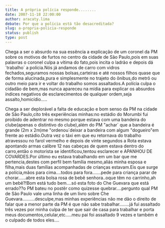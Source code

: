 ```yaml
---
title: A própria polícia responde........
date: 2007-11-18 22:00:00
author: aracaty.lima
debate: Por que a polícia está tão desacreditada?
slug: a-propria-policia-responde
status: publish 
type: post
---
```


Chega a ser o absurdo na sua essência a explicação de um coronel da PM sobre os motivos de furtos no centro da cidade de São Paulo,pois em suas palavras o coronel culpa a vítima do fato,pois incita o ladrão e depois dá ´trabalho´ a polícia.Nós já andamos de carro com vidros fechados,seguramos nossas bolsas,carteiras e até nossos filhos quase que de forma alucinada,pura e simplesmente no trajeto do ônibus,do metrô ou outro meio para ir e voltar do trabalho somos assaltados.A polícia culpa o cidadão de bem,mas nunca apareceu na mídia para explicar os absurdos índices negativos de esclarecimentos de qualquer ordem,seja assalto,homicídio.....  

Chega a ser deplorável a falta de educação e bom senso da PM na cidade de São Paulo,cito três experiências minhas:no estádio do Morumbi fui proibido de adentrar no mesmo porque estava com uma bandeira do clube(apenas o distintivo do clube),além do PM "achar´ que a bandeira é grande (2m x 2m)me "ordenou´deixar a bandeira com algum "dogueiro"em frente ao estádio.Outra vez o táxi em que eu retornava do trabalho atravessou no farol vermelho e depois de vinte segundos a Rota estava apontando armas calibre 12 nas cabeças de quem estava dentro do carro,então o motorista se identificou,tentou esclarecer e APANHOU DE COVARDES.Por último eu estava trabalhando em um bar que me pertencia,destes com perfil bem família mesmo,aliás minha esposa e filha,mais duas famílias acompanhadas de crianças estavam.Eis que surge a polícia,mãos para cima....todos para fora.......pede para criança parar de chorar......abre esta bolsa rosa de bebê senhora..oque têm no carrinho,ah um bebê?!Bom está tudo bem....só esta foto do Che Guevara que está errado??o PM bateu no postêr como quizesse quebrar....pergunto qual PM de São Paulo vale uma linha de um livro sobre Che Guevara..........desculpe,mas minhas experiências não me dão o direito de falar que a menor parte da PM é que não sabe trabalhar........já fui assaltado três vezes por minha culpa de ter que sair de casa para trabalhar e porta meus documentos,celular,etc.....meu pai foi assaltado 9 vezes e também é o culpado de todos eles....
